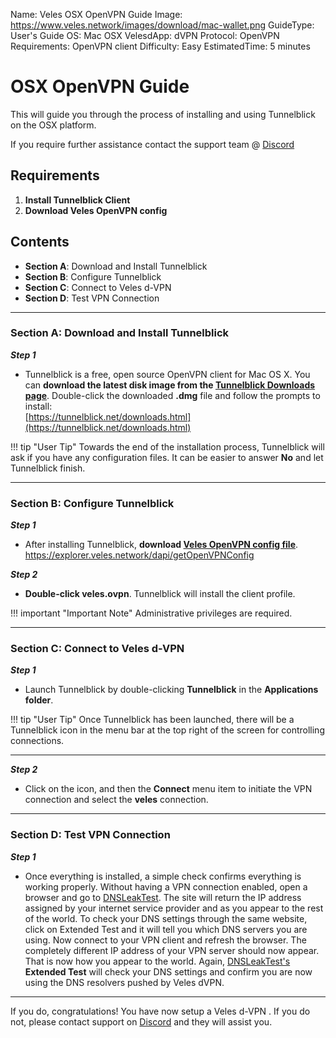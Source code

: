 Name:               Veles OSX OpenVPN Guide
Image:              https://www.veles.network/images/download/mac-wallet.png
GuideType:          User's Guide
OS:                 Mac OSX
VelesdApp:          dVPN
Protocol:           OpenVPN
Requirements:       OpenVPN client
Difficulty:         Easy
EstimatedTime:      5 minutes

# OSX OpenVPN Guide 
This will guide you through the process of installing and using Tunnelblick on the OSX platform.  

If you require further assistance contact the support team @ [Discord](https://discord.gg/P528fGg)

## Requirements
1) **Install Tunnelblick Client**
2) **Download Veles OpenVPN config**

## Contents
* **Section A**: Download and Install Tunnelblick
* **Section B**: Configure Tunnelblick
* **Section C**: Connect to Veles d-VPN
* **Section D**: Test VPN Connection
***

### Section A: Download and Install Tunnelblick

***Step 1***  

* Tunnelblick is a free, open source OpenVPN client for Mac OS X. You can **download the latest disk image from the [Tunnelblick Downloads page](https://tunnelblick.net/downloads.html)**. Double-click the downloaded **.dmg** file and follow the prompts to install:  
[https://tunnelblick.net/downloads.html](https://tunnelblick.net/downloads.html)  

!!! tip "User Tip"
	Towards the end of the installation process, Tunnelblick will ask if you have any configuration files. It can be easier to answer **No** and let Tunnelblick finish. 

***

### Section B: Configure Tunnelblick

***Step 1***  

* After installing Tunnelblick, **download [Veles OpenVPN config file](https://explorer.veles.network/dapi/getOpenVPNConfig)**.  
https://explorer.veles.network/dapi/getOpenVPNConfig

***Step 2***  

* **Double-click veles.ovpn**. Tunnelblick will install the client profile.
  
!!! important "Important Note"
	Administrative privileges are required.  

***

### Section C: Connect to Veles d-VPN 

***Step 1***  

* Launch Tunnelblick by double-clicking **Tunnelblick** in the **Applications folder**.

!!! tip "User Tip"
	Once Tunnelblick has been launched, there will be a Tunnelblick icon in the menu bar at the top right of the screen for controlling connections.

***

***Step 2***  

* Click on the icon, and then the **Connect** menu item to initiate the VPN connection and select the **veles** connection.  

***

### Section D: Test VPN Connection

***Step 1***  

* Once everything is installed, a simple check confirms everything is working properly. Without having a VPN connection enabled, open a browser and go to [DNSLeakTest](https://www.dnsleaktest.com/).
The site will return the IP address assigned by your internet service provider and as you appear to the rest of the world. To check your DNS settings through the same website, click on Extended Test and it will tell you which DNS servers you are using.
Now connect to your VPN client and refresh the browser. The completely different IP address of your VPN server should now appear. That is now how you appear to the world. Again, [DNSLeakTest's](https://www.dnsleaktest.com/) **Extended Test** will check your DNS settings and confirm you are now using the DNS resolvers pushed by Veles dVPN.

***

If you do, congratulations! You have now setup a Veles d-VPN . If you do not, please contact support on [Discord](https://discord.gg/P528fGg) and they will assist you.  
